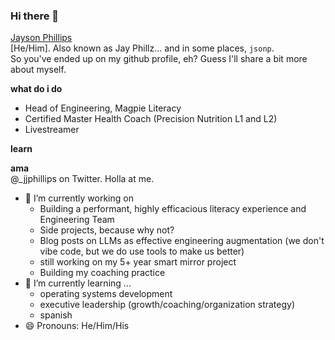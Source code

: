 ### Hi there 👋

[Jayson Phillips](https://jaysonjphillips.com)  
[He/Him]. Also known as Jay Phillz... and in some places, `jsonp`.  
So you've ended up on my github profile, eh? Guess I'll share a bit more about myself.  

**what do i do**
- Head of Engineering, Magpie Literacy
- Certified Master Health Coach (Precision Nutrition L1 and L2)
- Livestreamer

**learn**  

**ama**  
@_jjphillips on Twitter. Holla at me. 

- 🔭 I’m currently working on
    - Building a performant, highly efficacious literacy experience and Engineering Team
    - Side projects, because why not?
    - Blog posts on LLMs as effective engineering augmentation (we don't vibe code, but we do use tools to make us better)
    - still working on my 5+ year smart mirror project
    - Building my coaching practice
- 🌱 I’m currently learning ...
    - operating systems development
    - executive leadership (growth/coaching/organization strategy)
    - spanish
- 😄 Pronouns: He/Him/His

<!--
**jaysonjphillips/jaysonjphillips** is a ✨ _special_ ✨ repository because its `README.md` (this file) appears on your GitHub profile.

Here are some ideas to get you started:

- 🔭 I’m currently working on ...
- 🌱 I’m currently learning ...
- 👯 I’m looking to collaborate on ...
- 🤔 I’m looking for help with ...
- 💬 Ask me about ...
- 📫 How to reach me: ...
- 😄 Pronouns: ...
- ⚡ Fun fact: ...
-->
